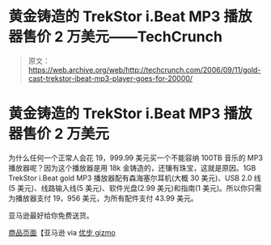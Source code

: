 # 黄金铸造的 TrekStor i.Beat MP3 播放器售价 2 万美元——TechCrunch

> 原文：<https://web.archive.org/web/http://techcrunch.com/2006/09/11/gold-cast-trekstor-ibeat-mp3-player-goes-for-20000/>

# 黄金铸造的 TrekStor i.Beat MP3 播放器售价 2 万美元

为什么任何一个正常人会花 19，999.99 美元买一个不能容纳 100TB 音乐的 MP3 播放器呢？因为这个播放器是用 18k 金铸造的，还镶有珠宝，这就是原因。1GB TrekStor i.Beat gold MP3 播放器配有森海塞尔耳机(大概 30 美元)、USB 2.0 线(5 美元)、线路输入线(5 美元)、软件光盘(2.99 美元)和指南(1 美元)。所以你只需为播放器支付 19，956 美元，为所有配件支付 43.99 美元。

亚马逊最好给你免费送货。

[商品页面](https://web.archive.org/web/20201028234805/http://www.amazon.com/TrekStor-i-Beat-organix-Gold-Player/dp/B000H1UJRG/ref=pd_sxp_f_i/104-1504481-4006309?ie=UTF8)【亚马逊 via [优步 gizmo](https://web.archive.org/web/20201028234805/http://www.ubergizmo.com/15/archives/2006/09/trekstor_ibeat_gold_mp3_player.html)